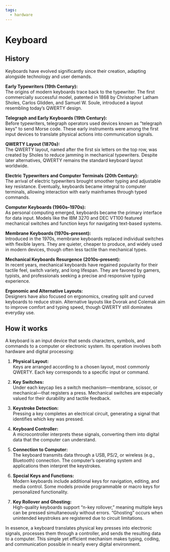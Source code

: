 ```yaml
---
tags:
  - hardware
---
```


# Keyboard

## History

Keyboards have evolved significantly since their creation, adapting alongside technology and user demands.

**Early Typewriters (19th Century):**  
The origins of modern keyboards trace back to the typewriter. The first commercially successful model, patented in 1868 by Christopher Latham Sholes, Carlos Glidden, and Samuel W. Soule, introduced a layout resembling today’s QWERTY design.

**Telegraph and Early Keyboards (19th Century):**  
Before typewriters, telegraph operators used devices known as "telegraph keys" to send Morse code. These early instruments were among the first input devices to translate physical actions into communication signals.

**QWERTY Layout (1870s):**  
The QWERTY layout, named after the first six letters on the top row, was created by Sholes to reduce jamming in mechanical typewriters. Despite later alternatives, QWERTY remains the standard keyboard layout worldwide.

**Electric Typewriters and Computer Terminals (20th Century):**  
The arrival of electric typewriters brought smoother typing and adjustable key resistance. Eventually, keyboards became integral to computer terminals, allowing interaction with early mainframes through typed commands.

**Computer Keyboards (1960s–1970s):**  
As personal computing emerged, keyboards became the primary interface for data input. Models like the IBM 3270 and DEC VT100 featured mechanical switches and function keys for navigating text-based systems.

**Membrane Keyboards (1970s–present):**  
Introduced in the 1970s, membrane keyboards replaced individual switches with flexible layers. They are quieter, cheaper to produce, and widely used in modern devices, though often less tactile than mechanical types.

**Mechanical Keyboards Resurgence (2010s–present):**  
In recent years, mechanical keyboards have regained popularity for their tactile feel, switch variety, and long lifespan. They are favored by gamers, typists, and professionals seeking a precise and responsive typing experience.

**Ergonomic and Alternative Layouts:**  
Designers have also focused on ergonomics, creating split and curved keyboards to reduce strain. Alternative layouts like Dvorak and Colemak aim to improve comfort and typing speed, though QWERTY still dominates everyday use.

## How it works

A keyboard is an input device that sends characters, symbols, and commands to a computer or electronic system. Its operation involves both hardware and digital processing:

1. **Physical Layout:**  
   Keys are arranged according to a chosen layout, most commonly QWERTY. Each key corresponds to a specific input or command.

2. **Key Switches:**  
   Under each keycap lies a switch mechanism—membrane, scissor, or mechanical—that registers a press. Mechanical switches are especially valued for their durability and tactile feedback.

3. **Keystroke Detection:**  
   Pressing a key completes an electrical circuit, generating a signal that identifies which key was pressed.

4. **Keyboard Controller:**  
   A microcontroller interprets these signals, converting them into digital data that the computer can understand.

5. **Connection to Computer:**  
   The keyboard transmits data through a USB, PS/2, or wireless (e.g., Bluetooth) connection. The computer’s operating system and applications then interpret the keystrokes.

6. **Special Keys and Functions:**  
   Modern keyboards include additional keys for navigation, editing, and media control. Some models provide programmable or macro keys for personalized functionality.

7. **Key Rollover and Ghosting:**  
   High-quality keyboards support “n-key rollover,” meaning multiple keys can be pressed simultaneously without errors. “Ghosting” occurs when unintended keystrokes are registered due to circuit limitations.

In essence, a keyboard translates physical key presses into electronic signals, processes them through a controller, and sends the resulting data to a computer. This simple yet efficient mechanism makes typing, coding, and communication possible in nearly every digital environment.
